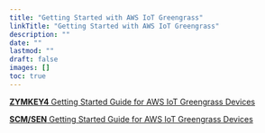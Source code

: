 ```yaml
---
title: "Getting Started with AWS IoT Greengrass"
linkTitle: "Getting Started with AWS IoT Greengrass"
description: ""
date: ""
lastmod: ""
draft: false
images: []
toc: true
---
```


<p><a href="Zymkey Getting Started Guide for AWS IoT Greengrass Devices_1.0.pdf" target="_blank" rel="noopener noreferrer"><b>ZYMKEY4</b>   Getting Started Guide for AWS IoT Greengrass Devices</a></p>

<p><a href="SCM_SEN Getting Started Guide for AWS IoT Greengrass Devices_1.0.pdf" target="_blank" rel="noopener noreferrer"><b>SCM/SEN</b>   Getting Started Guide for AWS IoT Greengrass Devices</a></p>


